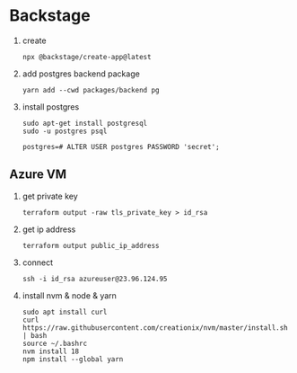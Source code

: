 # Backstage

1. create
    ```
    npx @backstage/create-app@latest
    ```

1. add postgres backend package
    ```
    yarn add --cwd packages/backend pg
    ```

1. install postgres
    ```
    sudo apt-get install postgresql
    sudo -u postgres psql

    postgres=# ALTER USER postgres PASSWORD 'secret';
    ```



## Azure VM
1. get private key
    ```
    terraform output -raw tls_private_key > id_rsa
    ```

1. get ip address
    ```
    terraform output public_ip_address
    ```

1. connect
    ```
    ssh -i id_rsa azureuser@23.96.124.95
    ```

1. install nvm & node & yarn
    ```
    sudo apt install curl 
    curl https://raw.githubusercontent.com/creationix/nvm/master/install.sh | bash 
    source ~/.bashrc   
    nvm install 18
    npm install --global yarn
    ```

